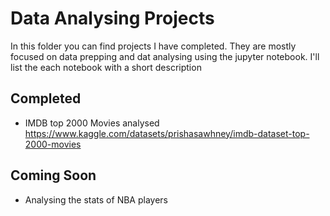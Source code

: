 # Data Analysing Projects
In this folder you can find projects I have completed. They are mostly focused on data prepping and dat analysing using the jupyter notebook.
I'll list the each notebook with a short description

## Completed
* IMDB top 2000 Movies analysed
https://www.kaggle.com/datasets/prishasawhney/imdb-dataset-top-2000-movies

## Coming Soon
* Analysing the stats of NBA players
